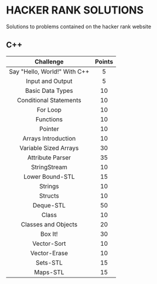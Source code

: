 # HACKER RANK SOLUTIONS

Solutions to problems contained on the hacker rank website

## C++

|                                                          Challenge                                                         | Points |
|:--------------------------------------------------------------------------------------------------------------------------:|:------:|
| Say "Hello, World!" With C++                                                                                               |    5   |
| Input and Output                                                                                                           |    5   |
| Basic Data Types                                                                                                           |   10   |
| Conditional Statements                                                                                                     |   10   |
| For Loop                                                                                                                   |   10   |
| Functions                                                                                                                  |   10   |
| Pointer                                                                                                                    |   10   |
| Arrays Introduction                                                                                                        |   10   |
| Variable Sized Arrays                                                                                                      |   30   |
| Attribute Parser                                                                                                           |   35   |
| StringStream                                                                                                               |   10   |
| Lower Bound-STL                                                                                                            |   15   |
| Strings                                                                                                                    |   10   |
| Structs                                                                                                                    |   10   |
| Deque-STL                                                                                                                  |   50   |
| Class                                                                                                                      |   10   |
| Classes and Objects                                                                                                        |   20   |
| Box It!                                                                                                                    |   30   |
| Vector-Sort                                                                                                                |   10   |
| Vector-Erase                                                                                                               |   10   |
| Sets-STL                                                                                                                   |   15   |
| Maps-STL                                                                                                                   |   15   |
